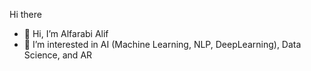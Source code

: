 Hi there
- 👋 Hi, I’m Alfarabi Alif
- 👀 I’m interested in AI (Machine Learning, NLP, DeepLearning),  Data Science, and AR

<!---
Alfaalputra/Alfaalputra is a ✨ special ✨ repository because its `README.md` (this file) appears on your GitHub profile.
You can click the Preview link to take a look at your changes.
--->
